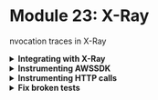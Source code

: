 # Module 23: X-Ray

nvocation traces in X-Ray

<details>
<summary><b>Integrating with X-Ray</b></summary><p>

1. In the `serverless.yml` under the `provider` section, add the following:

```yml
tracing:
  apiGateway: true
  lambda: true
```

**NOTE** this should align with `name`, `runtime` and `environment`.

2. Add the following back to the `provider` section:

```yml
iamRoleStatements:
  - Effect: Allow
    Action:
      - "xray:PutTraceSegments"
      - "xray:PutTelemetryRecords"
    Resource: "*"
```

**IMPORTANT** this should be aligned with `provider.tracing` and `provider.environment`. e.g.

```yml
provider:
  name: aws
  runtime: nodejs12.x
  stage: dev
  environment:
    ...
  tracing:
    apiGateway: true
    lambda: true
  iamRoleStatements:
    - Effect: Allow
      Action:
        - "xray:PutTraceSegments"
        - "xray:PutTelemetryRecords"
      Resource: "*"
```

This enables X-Ray tracing for all the functions in this project. Normally, when you enable X-Ray tracing in the `provider.tracing` the Serverless framework would add these permissions for you automatically. However, since we're using the `serverless-iam-roles-per-function`, these additional permissions are not passed along...

So far, the best workaround I have found, short of fixing the plugin to do it automatically, is to add this blob back to the `provider` section and tell the plugin to inherit these shared permissions in each function's IAM role.

To do that, we need the functions to inherit the permissions from this default IAM role.

3. Modify `serverless.yml` to add the following to the `custom` section

```yml
serverless-iam-roles-per-function:
  defaultInherit: true
```

This is courtesy of the `serverless-iam-roles-per-function` plugin, and tells the per-function roles to inherit these common permissions.

4. Deploy the project

`npx sls deploy`

5. Load up the landing page, and place an order. Then head to the X-Ray console and see what you get.

![](/images/mod23-001.png)

![](/images/mod23-002.png)

![](/images/mod23-003.png)

As you can see, you get some useful bits of information. However, if I were to debug performance issues of, say, the `get-restaurants` function, I need to see how long the call to DynamoDB took, that's completely missing right now.

To make our traces more useful, we need to capture more information about what our functions are doing. To do that, we need more instrumentation.

</p></details>

<details>
<summary><b>Instrumenting AWSSDK</b></summary><p>

At the moment we're not getting a lot of value out of X-Ray. We can get much more information about what's happening in our code if we instrument the various steps.

To begin with, we can instrument the AWS SDK so we track how long calls to DynamoDB and SNS takes in the traces.

1. Install `aws-xray-sdk-core` as dependency

`npm install --save aws-xray-sdk-core`

2. Modify `functions/get-restaurants.js` and replace 

```js
const dynamodb = new DocumentClient()
``` 

with the following

```javascript
const dynamodb = new DocumentClient()
const XRay = require('aws-xray-sdk-core')
XRay.captureAWSClient(dynamodb.service)
```

This instruments the DynamoDB client, so that it will emit additional trace segments so you can see how long the DynamoDB `Scan` operation took in the `get-restaurants` function.

![](/images/mod23-004.png)

3. Repeat step 2 for `functions/search-restaurants.js`

4. Open `functions/notify-restaurant.js`

and replace 

```js
const eventBridge = new EventBridge()
```

with the following

```javascript
const XRay = require('aws-xray-sdk-core')
const eventBridge = XRay.captureAWSClient(new EventBridge())
```

and then replace 

```js
const sns = new SNS()
```

with the following

```js
const sns = XRay.captureAWSClient(new SNS())
```

This allows us to trace the calls to SNS and EventBridge in the `notify-restaurant` function.

![](/images/mod23-005.png)

5. Repeat step 4 for `functions/place-order.js` (minus the SNS step since it doesn't need the SNS client).

6. Deploy the project

`npx sls deploy`

7. Load up the landing page, and place an order. Then head to the X-Ray console and see what you get now.

If you look at a few of the traces for just the `get-restaurants` function, which you can do by going back to the traces view (and make sure the search box is empty).

Click the link for the `/restaurants` URL:

![](/images/mod23-006.png)

This should add the filter for the `/restaurants` path, and show you only the traces for the `get-restaurants` function.

![](/images/mod23-007.png)

If you open a few of these traces, you might notice that the DynamoDB requests take somewhere between 30-80ms. That's an awful long time considering that DynamoDB averages single-digit latency. Most of that time is setting up the HTTPs connection, which unfortunately, is not reused by default by the Node.js AWS SDK (soon to be set as default in v3)!

More details about this [here](https://theburningmonk.com/2019/02/lambda-optimization-tip-enable-http-keep-alive/).

8. Now, let's apply the **single most effective performance optimize** for a Node.js function :-)

Open `serverless.yml` and add the following environment variable to `provider.environment`:

```yml
AWS_NODEJS_CONNECTION_REUSE_ENABLED: 1
```

and redeploy

`npx sls deploy`

9. Reload the homepage a couple of times, and look at the traces for the `get-restaurants` function. Notice how much faster the subsequent invocations are! The effects are additive too, as every single request through the AWS SDK required HTTPs handshake...

</p></details>

<details>
<summary><b>Instrumenting HTTP calls</b></summary><p>

We can get even more value if we could see the traces for `get-index` function and the corresponding trace for the `get-restaurants` function in one screen.

![](/images/mod23-008.png)

Then it's proper distributed tracing! It's not very helpful if you're restricted to only what happens inside one function.

Fortunately, you can instrument the built-in `https` module with the X-Ray SDK, unfortunately, you have to use it instead of other HTTP clients..

1. Modify `functions/get-index.js` and add the following to the **top of the file**

```javascript
const AWSXRay = require('aws-xray-sdk-core')
AWSXRay.captureHTTPsGlobal(require('https'))
```

2. Deploy the project

`npx sls deploy`

3. Load up the landing page, and place an order. Then head to the X-Ray console and now you can see the traces for `get-index` and `get-restaurants` function in one place.

</p></details>

<details>
<summary><b>Fix broken tests</b></summary><p>

If you run the integration tests now

`npm run test`

then you'll see the some tests are failing...

This is because the X-Ray SDK expects some context and root segment to be provided by the Lambda service's runtime. Which we won't have when running locally.

To fix this, we need to tell the X-Ray SDK to not crash when these contexts are missing, and log an error instead.

1. Modify `steps/init.js` to add this along with other environment variables (where we set the `AWS_ACCESS_KEY_ID`, `AWS_SECRET_ACCESS_KEY` and `AWS_REGION` environment variables, somewhere near there):

```js
process.env.AWS_XRAY_CONTEXT_MISSING = 'LOG_ERROR'
```

This stops the X-Ray SDK from erroring when it doesn't find the context

Rerun the integration tests, and the tests are passing, but with a lot of error messages...

```
 PASS  tests/test_cases/notify-restaurant.tests.js
 PASS  tests/test_cases/get-index.tests.js
  ● Console

    console.error node_modules/aws-xray-sdk-core/lib/logger.js:19
      2020-05-18 18:05:03.480 +02:00 [ERROR] Error: Failed to get the current sub/segment from the context.
          at Object.contextMissingLogError [as contextMissing] (/Users/yancui/SourceCode/workshops/prsls-online-may-2020-demo/node_modules/aws-xray-sdk-core/lib/context_utils.js:26:19)
          at Object.getSegment (/Users/yancui/SourceCode/workshops/prsls-online-may-2020-demo/node_modules/aws-xray-sdk-core/lib/context_utils.js:92:45)
          at Object.resolveSegment (/Users/yancui/SourceCode/workshops/prsls-online-may-2020-demo/node_modules/aws-xray-sdk-core/lib/context_utils.js:73:19)
          at captureOutgoingHTTPs (/Users/yancui/SourceCode/workshops/prsls-online-may-2020-demo/node_modules/aws-xray-sdk-core/lib/patchers/http_p.js:97:31)
          at Object.captureHTTPsRequest [as request] (/Users/yancui/SourceCode/workshops/prsls-online-may-2020-demo/node_modules/aws-xray-sdk-core/lib/patchers/http_p.js:185:12)
          at RedirectableRequest._performRequest (/Users/yancui/SourceCode/workshops/prsls-online-may-2020-demo/node_modules/follow-redirects/index.js:169:24)
          at new RedirectableRequest (/Users/yancui/SourceCode/workshops/prsls-online-may-2020-demo/node_modules/follow-redirects/index.js:66:8)
          at Object.wrappedProtocol.request (/Users/yancui/SourceCode/workshops/prsls-online-may-2020-demo/node_modules/follow-redirects/index.js:307:14)
          at dispatchHttpRequest (/Users/yancui/SourceCode/workshops/prsls-online-may-2020-demo/node_modules/axios/lib/adapters/http.js:179:25)
          at new Promise (<anonymous>)

 PASS  tests/test_cases/get-restaurants.tests.js
  ● Console

    console.error node_modules/aws-xray-sdk-core/lib/logger.js:19
      2020-05-18 18:05:04.259 +02:00 [ERROR] Error: Failed to get the current sub/segment from the context.
          at Object.contextMissingLogError [as contextMissing] (/Users/yancui/SourceCode/workshops/prsls-online-may-2020-demo/node_modules/aws-xray-sdk-core/lib/context_utils.js:26:19)
          at Object.getSegment (/Users/yancui/SourceCode/workshops/prsls-online-may-2020-demo/node_modules/aws-xray-sdk-core/lib/context_utils.js:92:45)
          at Object.resolveSegment (/Users/yancui/SourceCode/workshops/prsls-online-may-2020-demo/node_modules/aws-xray-sdk-core/lib/context_utils.js:73:19)
          at features.constructor.captureAWSRequest [as customRequestHandler] (/Users/yancui/SourceCode/workshops/prsls-online-may-2020-demo/node_modules/aws-xray-sdk-core/lib/patchers/aws_p.js:60:29)
          at features.constructor.addAllRequestListeners (/Users/yancui/SourceCode/workshops/prsls-online-may-2020-demo/node_modules/aws-sdk/lib/service.js:283:12)
          at features.constructor.makeRequest (/Users/yancui/SourceCode/workshops/prsls-online-may-2020-demo/node_modules/aws-sdk/lib/service.js:203:10)
          at features.constructor.svc.(anonymous function) [as scan] (/Users/yancui/SourceCode/workshops/prsls-online-may-2020-demo/node_modules/aws-sdk/lib/service.js:677:23)
          at DocumentClient.makeServiceRequest (/Users/yancui/SourceCode/workshops/prsls-online-may-2020-demo/node_modules/aws-sdk/lib/dynamodb/document_client.js:97:42)
          at DocumentClient.scan (/Users/yancui/SourceCode/workshops/prsls-online-may-2020-demo/node_modules/aws-sdk/lib/dynamodb/document_client.js:360:17)
          at getRestaurants (/Users/yancui/SourceCode/workshops/prsls-online-may-2020-demo/functions/get-restaurants.js:22:31)

 PASS  tests/test_cases/place-order.tests.js
 PASS  tests/test_cases/search-restaurants.tests.js
  ● Console

    console.info functions/search-restaurants.js:33
      this is a new secret
    console.error node_modules/aws-xray-sdk-core/lib/logger.js:19
      2020-05-18 18:05:05.715 +02:00 [ERROR] Error: Failed to get the current sub/segment from the context.
          at Object.contextMissingLogError [as contextMissing] (/Users/yancui/SourceCode/workshops/prsls-online-may-2020-demo/node_modules/aws-xray-sdk-core/lib/context_utils.js:26:19)
          at Object.getSegment (/Users/yancui/SourceCode/workshops/prsls-online-may-2020-demo/node_modules/aws-xray-sdk-core/lib/context_utils.js:92:45)
          at Object.resolveSegment (/Users/yancui/SourceCode/workshops/prsls-online-may-2020-demo/node_modules/aws-xray-sdk-core/lib/context_utils.js:73:19)
          at features.constructor.captureAWSRequest [as customRequestHandler] (/Users/yancui/SourceCode/workshops/prsls-online-may-2020-demo/node_modules/aws-xray-sdk-core/lib/patchers/aws_p.js:60:29)
          at features.constructor.addAllRequestListeners (/Users/yancui/SourceCode/workshops/prsls-online-may-2020-demo/node_modules/aws-sdk/lib/service.js:283:12)
          at features.constructor.makeRequest (/Users/yancui/SourceCode/workshops/prsls-online-may-2020-demo/node_modules/aws-sdk/lib/service.js:203:10)
          at features.constructor.svc.(anonymous function) [as scan] (/Users/yancui/SourceCode/workshops/prsls-online-may-2020-demo/node_modules/aws-sdk/lib/service.js:677:23)
          at DocumentClient.makeServiceRequest (/Users/yancui/SourceCode/workshops/prsls-online-may-2020-demo/node_modules/aws-sdk/lib/dynamodb/document_client.js:97:42)
          at DocumentClient.scan (/Users/yancui/SourceCode/workshops/prsls-online-may-2020-demo/node_modules/aws-sdk/lib/dynamodb/document_client.js:360:17)
          at findRestaurantsByTheme (/Users/yancui/SourceCode/workshops/prsls-online-may-2020-demo/functions/search-restaurants.js:25:31)


Test Suites: 5 passed, 5 total
Tests:       7 passed, 7 total
Snapshots:   0 total
Time:        4.24s
Ran all test suites.
```

2. One thing you could do, is to monkey-patch `console.error` with an anonymous mock function using `jest`. For example, in `steps/init.js`, and somewhere in the `init` function, add this one line:

```javascript
console.error = jest.fn()
```

3. Rerun the integration tests

`npm run test`

and see that all the tests should be passing now, and there're no a sea of error texts.

```
 PASS  tests/test_cases/notify-restaurant.tests.js
  ● Console

    console.debug node_modules/@dazn/lambda-powertools-logger/index.js:82
      {"message":"notified restaurant","orderId":"510dba15-69bd-582e-a82b-7caa168f32ae","restaurantName":"Fangtasia","awsRegion":"us-east-1","debug-log-enabled":"true","call-chain-length":1,"level":20,"sLevel":"DEBUG"}
    console.debug node_modules/@dazn/lambda-powertools-logger/index.js:82
      {"message":"published event to EventBridge","eventType":"restaurant_notified","busName":"order_events_dev","awsRegion":"us-east-1","debug-log-enabled":"true","call-chain-length":1,"level":20,"sLevel":"DEBUG"}

 PASS  tests/test_cases/get-index.tests.js
 PASS  tests/test_cases/get-restaurants.tests.js
 PASS  tests/test_cases/place-order.tests.js
 PASS  tests/test_cases/search-restaurants.tests.js
  ● Console

    console.info functions/search-restaurants.js:33
      this is a new secret
    console.debug node_modules/@dazn/lambda-powertools-logger/index.js:82
      {"message":"finding restaurants with theme...","count":"8","theme":"cartoon","awsRegion":"us-east-1","debug-log-enabled":"false","call-chain-length":1,"level":20,"sLevel":"DEBUG"}
    console.debug node_modules/@dazn/lambda-powertools-logger/index.js:82
      {"message":"found restaurants","count":4,"awsRegion":"us-east-1","debug-log-enabled":"false","call-chain-length":1,"level":20,"sLevel":"DEBUG"}


Test Suites: 5 passed, 5 total
Tests:       7 passed, 7 total
Snapshots:   0 total
Time:        4.667s
Ran all test suites.
```

</p></details>
